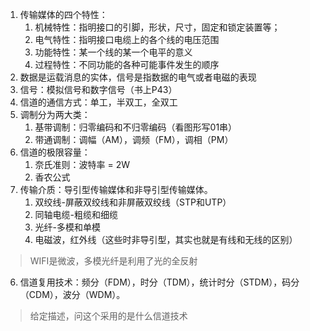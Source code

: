 1.   传输媒体的四个特性：
     1.   机械特性：指明接口的引脚，形状，尺寸，固定和锁定装置等；
     2.   电气特性：指明接口电缆上的各个线的电压范围
     3.   功能特性：某一个线的某一个电平的意义
     4.   过程特性：不同功能的各种可能事件发生的顺序
2.   数据是运载消息的实体，信号是指数据的电气或者电磁的表现
3.   信号：模拟信号和数字信号（书上P43）
4.   信道的通信方式：单工，半双工，全双工
5.   调制分为两大类：
     1.   基带调制：归零编码和不归零编码（看图形写01串）
     2.   带通调制：调幅（AM），调频（FM），调相（PM）
6.   信道的极限容量：
     1.   奈氏准则：波特率 = 2W
     2.   香农公式
7.   传输介质：导引型传输媒体和非导引型传输媒体。
     1.   双绞线-屏蔽双绞线和非屏蔽双绞线（STP和UTP）
     2.   同轴电缆-粗缆和细缆
     3.   光纤-多模和单模
     4.   电磁波，红外线（这些时非导引型，其实也就是有线和无线的区别）


>   WIFI是微波，多模光纤是利用了光的全反射

6.   信道复用技术：频分（FDM），时分（TDM），统计时分（STDM），码分（CDM），波分（WDM）。

>   给定描述，问这个采用的是什么信道技术
